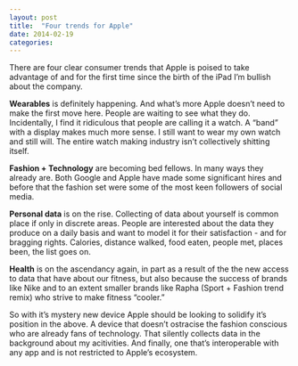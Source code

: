 ```yaml
---
layout: post
title:  "Four trends for Apple"
date: 2014-02-19  
categories:
---
```

There are four clear consumer trends that Apple is poised to take advantage of and for the first time since the birth of the iPad I’m bullish about the company.

**Wearables** is definitely happening. And what’s more Apple doesn’t need to make the first move here. People are waiting to see what they do. Incidentally, I find it ridiculous that people are calling it a watch. A “band” with a display makes much more sense. I still want to wear my own watch and still will. The entire watch making industry isn’t collectively shitting itself.

**Fashion + Technology** are becoming bed fellows. In many ways they already are. Both Google and Apple have made some significant hires and before that the fashion set were some of the most keen followers of social media.

**Personal data** is on the rise. Collecting of data about yourself is common place if only in discrete areas. People are interested about the data they produce on a daily basis and want to model it for their satisfaction - and for bragging rights. Calories, distance walked, food eaten, people met, places been, the list goes on.

**Health** is on the ascendancy again, in part as a result of the the new access to data that have about our fitness, but also because the success of brands like Nike and to an extent smaller brands like Rapha (Sport + Fashion trend remix)  who strive to make fitness “cooler.”

So with it’s mystery new device Apple should be looking to solidify it’s position in the above. A device that doesn’t ostracise the fashion conscious who are already fans of technology. That silently collects data in the background about my acitivities. And finally, one that’s interoperable with any app and is not restricted to Apple’s ecosystem.
